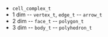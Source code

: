 - `cell_complex_t`
- 1 dim -- `vertex_t`, `edge_t` -- `arrow_t`
- 2 dim -- `face_t` -- `polygon_t`
- 3 dim -- `body_t` -- `polyhedron_t`

